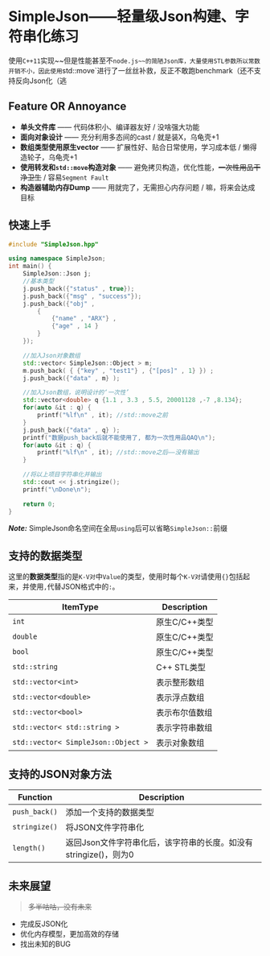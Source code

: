 # SimpleJson——轻量级Json构建、字符串化练习

使用`C++11`实现~~但是性能甚至不`node.js~~的简陋Json库，大量使用STL参数所以常数开销不小，因此使用`std::move`进行了一丝丝补救，反正不敢跑benchmark（还不支持反向Json化（逃

## Feature OR Annoyance

* **单头文件库** —— 代码体积小、编译器友好 / 没啥强大功能
* **面向对象设计** —— 充分利用多态间的cast / 就是装X，乌龟壳+1
* **数组类型使用原生vector** —— 扩展性好、贴合日常使用，学习成本低 / 懒得造轮子，乌龟壳+1
* **使用转发和`std::move`构造对象** —— 避免拷贝构造，优化性能，~~一次性用品干净卫生~~ / 容易`Segment Fault`
* **构造器辅助内存Dump** —— 用就完了，无需担心内存问题 / 嘛，将来会达成目标

## 快速上手

```c++
#include "SimpleJson.hpp"

using namespace SimpleJson;
int main() {
	SimpleJson::Json j;
	//基本类型
	j.push_back({"status" , true});
	j.push_back({"msg" , "success"});
	j.push_back({"obj" , 
		{ 
			{"name" , "ARX"} , 
			{"age" , 14 }
		} 
	});

	//加入Json对象数组
	std::vector< SimpleJson::Object > m;
	m.push_back( { {"key" , "test1"} , {"[pos]" , 1} }) ;
	j.push_back({"data" , m} );

	//加入Json数组，说明设计的‘一次性’
	std::vector<double> q {1.1 , 3.3 , 5.5, 20001128 ,-7 ,8.134};
	for(auto &it : q) {
		printf("%lf\n" , it); //std::move之前
	}
	j.push_back({"data" , q} );
	printf("数据push_back后就不能使用了, 都为一次性用品QAQ\n");
	for(auto &it : q) {
		printf("%lf\n" , it); //std::move之后——没有输出
	}

	//将以上项目字符串化并输出
    std::cout << j.stringize();
    printf("\nDone\n");

	return 0;
}
```
***Note:*** SimpleJson命名空间在全局`using`后可以省略`SimpleJson::`前缀

## 支持的数据类型

这里的**数据类型**指的是`K-V对`中`Value`的类型，使用时每个`K-V对`请使用`{}`包括起来，并使用`,`代替JSON格式中的`:`。

| ItemType | Description |
| --------- | ----------|
| `int`  | 原生C/C++类型|
| `double`| 原生C/C++类型|
| `bool`| 原生C/C++类型|
| `std::string`| C++ STL类型|
| `std::vector<int>`| 表示整形数组|
| `std::vector<double>`| 表示浮点数组|
| `std::vector<bool>`| 表示布尔值数组|
| `std::vector< std::string >` | 表示字符串数组|
| `std::vector< SimpleJson::Object >`| 表示对象数组|

## 支持的JSON对象方法


| Function | Description |
| --------- | ----------|
| `push_back()`  | 添加一个支持的数据类型 |
| `stringize()`| 将JSON文件字符串化 |
| `length()`| 返回Json文件字符串化后，该字符串的长度。如没有stringize()，则为0|



## 未来展望
> ~~多半咕咕，没有未来~~
+ 完成反JSON化
+ 优化内存模型，更加高效的存储
+ 找出未知的BUG
